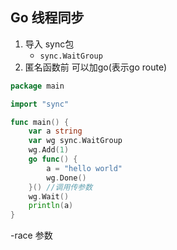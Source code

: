 ## Go 线程同步 

1. 导入 sync包
   - `sync.WaitGroup`
2. 匿名函数前 可以加go(表示go route)

```go
package main

import "sync"

func main() {
	var a string
	var wg sync.WaitGroup
	wg.Add(1)
	go func() {
		a = "hello world"
		wg.Done()
	}() //调用传参数
	wg.Wait()
	println(a)
}

```





-race 参数

